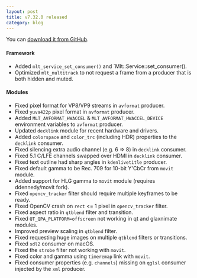 ```yaml
---
layout: post
title: v7.32.0 released
category: blog
---
```

You can [download it from GitHub](https://github.com/mltframework/mlt/releases/tag/v7.32.0).

#### Framework

  * Added `mlt_service_set_consumer()` and `Mlt::Service::set_consumer().
  * Optimized `mlt_multitrack` to not request a frame from a producer that is
    both hidden and muted.

#### Modules

  * Fixed pixel format for VP8/VP9 streams in `avformat` producer.
  * Fixed `yuva422p` pixel format in `avformat` producer.
  * Added `MLT_AVFORMAT_HWACCEL` & `MLT_AVFORMAT_HWACCEL_DEVICE` environment
    variables to `avformat` producer.
  * Updated `decklink` module for recent hardware and drivers.
  * Added `colorspace` and `color_trc` (including HDR) properties to the
    `decklink` consumer.
  * Fixed silencing extra audio channel (e.g. 6 => 8) in `decklink` consumer.
  * Fixed 5.1 C/LFE channels swapped over HDMI in `decklink` consumer.
  * Fixed text outline had sharp angles in `kdenlivetitle` producer.
  * Fixed default gamma to be Rec. 709 for 10-bit Y'CbCr from `movit` module.
  * Added support for HLG gamma to `movit` module (requires ddennedy/movit fork).
  * Fixed `opencv_tracker` filter should require multiple keyframes to be ready.
  * Fixed OpenCV crash on `rect` <= 1 pixel in `opencv_tracker` filter.
  * Fixed aspect ratio in `qtblend` filter and transition.
  * Fixed `QT_QPA_PLATFORM=offscreen` not working in qt and glaxnimate modules.
  * Improved preview scaling in `qtblend` filter.
  * Fixed requesting huge images on multiple `qtblend` filters or transitions.
  * Fixed `sdl2` consumer on macOS.
  * Fixed the `strobe` filter not working with `movit`.
  * Fixed color and gamma using `timeremap` link with `movit`.
  * Fixed consumer properties (e.g. `channels`) missing on `qglsl` consumer
    injected by the `xml` producer.
